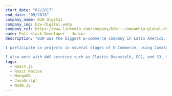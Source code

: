 ```yaml
---
start_date: "02/2017"
end_date: "09/2018"
company_name: B2W Digital
company_img: b2w-digital.webp
company_ref: https://www.linkedin.com/company/b2w---companhia-global-do-varejo/
name: Full-stack Developer - Junior
description: "B2W was the biggest E-commerce company in Latin America. It divided its Engineering chapter into each stage of customer E-commerce. Its e-commerce platform was a white-label application that adapted itself for the three major brands that B2W managed.

I participate in projects in several stages of E-Commerce, using JavaScript to develop universal and responsive applications with React and React Native for the front end and Node.js and MongoDB for the Back End.

I also work with AWS services such as Elastic Beanstalk, EC2, and S3, Git, continuous deployment with Gitlab and Bamboo pipeline, and Agile practices such as scrum."
tags:
  - React.js
  - React Native
  - MongoDB
  - JavaScript
  - Node.JS
---
```

